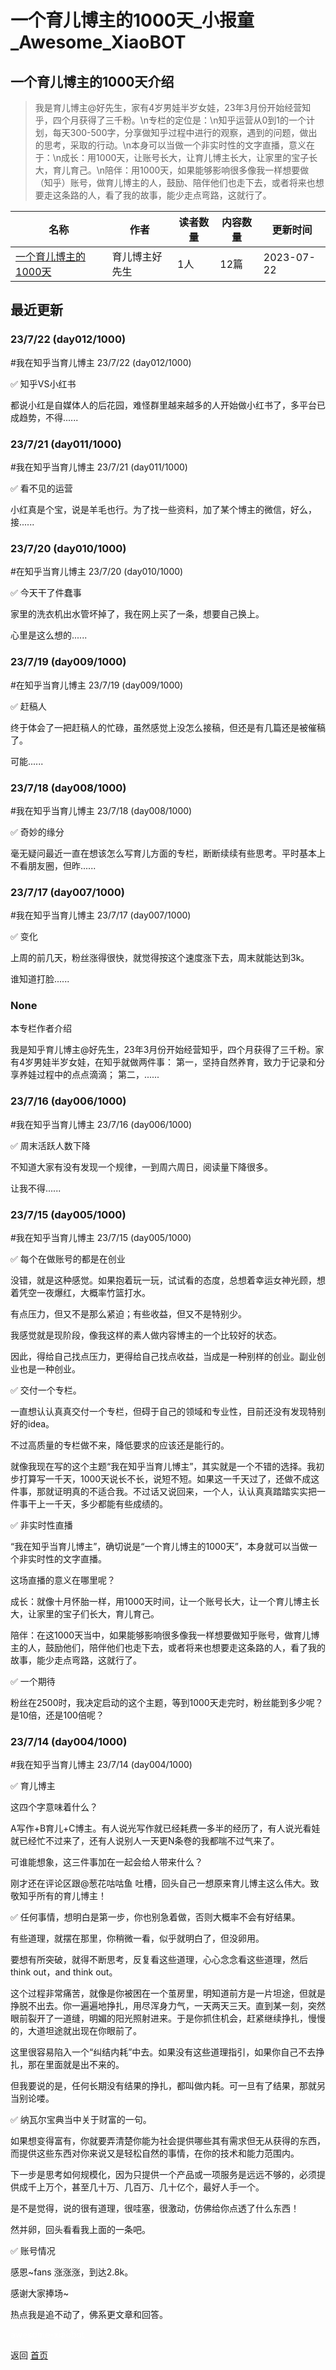 # 一个育儿博主的1000天_小报童_Awesome_XiaoBOT

## 一个育儿博主的1000天介绍
> 我是育儿博主@好先生，家有4岁男娃半岁女娃，23年3月份开始经营知乎，四个月获得了三千粉。\n专栏的定位是：\n知乎运营从0到1的一个计划，每天300-500字，分享做知乎过程中进行的观察，遇到的问题，做出的思考，采取的行动。\n本身可以当做一个非实时性的文字直播，意义在于：\n成长：用1000天，让账号长大，让育儿博主长大，让家里的宝子长大，育儿育己。\n陪伴：用1000天，如果能够影响很多像我一样想要做（知乎）账号，做育儿博主的人，鼓励、陪伴他们也走下去，或者将来也想要走这条路的人，看了我的故事，能少走点弯路，这就行了。  
  


|名称|作者|读者数量|内容数量|更新时间|
|---|---|---|---|---|
|[一个育儿博主的1000天](https://xiaobot.net/p/hxsyuer?refer=9c3f1c95-a052-465a-9902-f6d75080262a)|育儿博主好先生|1人|12篇|2023-07-22|

## 最近更新
### 23/7/22 (day012/1000)

#我在知乎当育儿博主 23/7/22 (day012/1000)

✅ 知乎VS小红书

都说小红是自媒体人的后花园，难怪群里越来越多的人开始做小红书了，多平台已成趋势，不得......

### 23/7/21 (day011/1000)

#我在知乎当育儿博主 23/7/21 (day011/1000)

✅ 看不见的运营

小红真是个宝，说是羊毛也行。为了找一些资料，加了某个博主的微信，好么，接......

### 23/7/20 (day010/1000)

#在知乎当育儿博主 23/7/20 (day010/1000)

✅ 今天干了件蠢事

家里的洗衣机出水管坏掉了，我在网上买了一条，想要自己换上。

心里是这么想的......

### 23/7/19 (day009/1000)

#在知乎当育儿博主 23/7/19 (day009/1000)

✅ 赶稿人

终于体会了一把赶稿人的忙碌，虽然感觉上没怎么接稿，但还是有几篇还是被催稿了。

可能......

### 23/7/18 (day008/1000)

#我在知乎当育儿博主 23/7/18 (day008/1000)

✅ 奇妙的缘分

毫无疑问最近一直在想该怎么写育儿方面的专栏，断断续续有些思考。平时基本上不看朋友圈，但昨......

### 23/7/17 (day007/1000)

#我在知乎当育儿博主 23/7/17 (day007/1000)

✅ 变化

上周的前几天，粉丝涨得很快，就觉得按这个速度涨下去，周末就能达到3k。

谁知道打脸......

### None

本专栏作者介绍

我是知乎育儿博主@好先生，23年3月份开始经营知乎，四个月获得了三千粉。家有4岁男娃半岁女娃，在知乎就做两件事：
第一，坚持自然养育，致力于记录和分享养娃过程中的点点滴滴； 第二，......

### 23/7/16 (day006/1000)

#我在知乎当育儿博主 23/7/16 (day006/1000)

✅ 周末活跃人数下降

不知道大家有没有发现一个规律，一到周六周日，阅读量下降很多。

让我不得......

### 23/7/15 (day005/1000)

#我在知乎当育儿博主 23/7/15 (day005/1000)

✅ 每个在做账号的都是在创业

没错，就是这种感觉。如果抱着玩一玩，试试看的态度，总想着幸运女神光顾，想着凭空一夜爆红，大概率竹篮打水。

有点压力，但又不是那么紧迫；有些收益，但又不是特别少。

我感觉就是现阶段，像我这样的素人做内容博主的一个比较好的状态。

因此，得给自己找点压力，更得给自己找点收益，当成是一种别样的创业。副业创业也是一种创业。

✅ 交付一个专栏。

一直想认认真真交付一个专栏，但碍于自己的领域和专业性，目前还没有发现特别好的idea。

不过高质量的专栏做不来，降低要求的应该还是能行的。

就像我现在写的这个主题“我在知乎当育儿博主”，其实就是一个不错的选择。我初步打算写一千天，1000天说长不长，说短不短。如果这一千天过了，还做不成这件事，那就证明真的不适合我。不过话又说回来，一个人，认认真真踏踏实实把一件事干上一千天，多少都能有些成绩的。

✅ 非实时性直播

“我在知乎当育儿博主”，确切说是“一个育儿博主的1000天”，本身就可以当做一个非实时性的文字直播。

这场直播的意义在哪里呢？

成长：就像十月怀胎一样，用1000天时间，让一个账号长大，让一个育儿博主长大，让家里的宝子们长大，育儿育己。

陪伴：在这1000天当中，如果能够影响很多像我一样想要做知乎账号，做育儿博主的人，鼓励他们，陪伴他们也走下去，或者将来也想要走这条路的人，看了我的故事，能少走点弯路，这就行了。

✅ 一个期待

粉丝在2500时，我决定启动的这个主题，等到1000天走完时，粉丝能到多少呢？是10倍，还是100倍呢？

### 23/7/14 (day004/1000)

#我在知乎当育儿博主 23/7/14 (day004/1000)

✅ 育儿博主

这四个字意味着什么？

A写作+B育儿+C博主。有人说光写作就已经耗费一多半的经历了，有人说光看娃就已经忙不过来了，还有人说别人一天更N条卷的我都喘不过气来了。

可谁能想象，这三件事加在一起会给人带来什么？

刚才还在评论区跟@葱花咕咕鱼 吐槽，回头自己一想原来育儿博主这么伟大。致敬知乎所有的育儿博主！

✅ 任何事情，想明白是第一步，你也别急着做，否则大概率不会有好结果。

有些道理，就摆在那里，你稍微一看，似乎就明白了，但没卵用。

要想有所突破，就得不断思考，反复看这些道理，心心念念看这些道理，然后think out，and think out。

这个过程非常痛苦，就像是你被困在一个茧房里，明知道前方是一片坦途，但就是挣脱不出去。你一遍遍地挣扎，用尽浑身力气，一天两天三天。直到某一刻，突然眼前裂开了一道缝，明媚的阳光照射进来。于是你抓住机会，赶紧继续挣扎，慢慢的，大道坦途就出现在你眼前了。

这里很容易陷入一个“纠结内耗”中去。如果没有这些道理指引，如果你自己不去挣扎，那在里面就是出不来的。

但我要说的是，任何长期没有结果的挣扎，都叫做内耗。可一旦有了结果，那就另当别论喽。

✅ 纳瓦尔宝典当中关于财富的一句。

如果想变得富有，你就要弄清楚你能为社会提供哪些其有需求但无从获得的东西，而提供这些东西对你来说又是轻松自然的事情，在你的技术和能力范围内。

下一步是思考如何规模化，因为只提供一个产品或一项服务是远远不够的，必须提供成千上万个，甚至几十万、几百万、几十亿个，最好人手一个。

是不是觉得，说的很有道理，很哇塞，很激动，仿佛给你点透了什么东西！

然并卵，回头看看我上面的一条吧。

✅ 账号情况

感恩~fans 涨涨涨，到达2.8k。

感谢大家捧场~

热点我是追不动了，佛系更文章和回答。


<a href="https://github.com/Reno9527/awesome-xiaobot" style="color: white; text-decoration: none;">awesome-xiaobot</a>

返回 [首页](../README.md)
